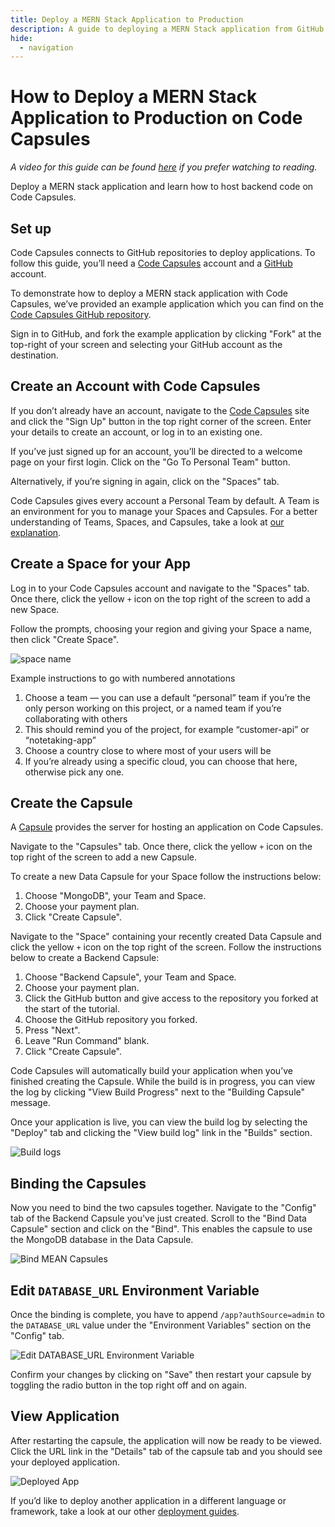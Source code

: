 ```yaml
---
title: Deploy a MERN Stack Application to Production
description: A guide to deploying a MERN Stack application from GitHub.
hide:
  - navigation
---
```


# How to Deploy a MERN Stack Application to Production on Code Capsules

*A video for this guide can be found [here](https://www.youtube.com/watch?v=iHl-pFlLWk0&list=PLoEGujFfB4nYx8b4Wai0l75KsjzEruy6l&index=1&t=1s) if you prefer watching to reading.*

Deploy a MERN stack application and learn how to host backend code on Code Capsules.

## Set up

Code Capsules connects to GitHub repositories to deploy applications. To follow this guide, you’ll need a [Code Capsules](https://codecapsules.io/) account and a [GitHub](https://github.com/) account.

To demonstrate how to deploy a MERN stack application with Code Capsules, we’ve provided an example application which you can find on the [Code Capsules GitHub repository](https://github.com/codecapsules-io/mern-stack).

Sign in to GitHub, and fork the example application by clicking "Fork" at the top-right of your screen and selecting your GitHub account as the destination.

## Create an Account with Code Capsules

If you don’t already have an account, navigate to the [Code Capsules](https://codecapsules.io/) site and click the "Sign Up" button in the top right corner of the screen. Enter your details to create an account, or log in to an existing one.

If you’ve just signed up for an account, you’ll be directed to a welcome page on your first login. Click on the "Go To Personal Team" button.

Alternatively, if you’re signing in again, click on the "Spaces" tab.

Code Capsules gives every account a Personal Team by default. A Team is an environment for you to manage your Spaces and Capsules. For a better understanding of Teams, Spaces, and Capsules, take a look at [our explanation](https://codecapsules.io/docs/FAQ/teams-spaces-capsules/).

## Create a Space for your App

Log in to your Code Capsules account and navigate to the "Spaces" tab. Once there, click the yellow `+` icon on the top right of the screen to add a new Space. 

Follow the prompts, choosing your region and giving your Space a name, then click "Create Space".

![space name](../assets/deployment/shared/space-name.png)

Example instructions to go with numbered annotations
1. Choose a team — you can use a default “personal” team if you’re the only person working on this project, or a named team if you’re collaborating with others
2. This should remind you of the project, for example “customer-api” or “notetaking-app”
3. Choose a country close to where most of your users will be
4. If you’re already using a specific cloud, you can choose that here, otherwise pick any one.

## Create the Capsule

A [Capsule](https://codecapsules.io/docs/FAQ/what-is-a-capsule/) provides the server for hosting an application on Code Capsules.

Navigate to the "Capsules" tab. Once there, click the yellow `+` icon on the top right of the screen to add a new Capsule.

To create a new Data Capsule for your Space follow the instructions below:

1. Choose "MongoDB", your Team and Space.
2. Choose your payment plan.
3. Click "Create Capsule".

Navigate to the "Space" containing your recently created Data Capsule and click the yellow `+` icon on the top right of the screen. Follow the instructions below to create a Backend Capsule:

1. Choose "Backend Capsule", your Team and Space.
2. Choose your payment plan.
3. Click the GitHub button and give access to the repository you forked at the start of the tutorial.
4. Choose the GitHub repository you forked.
5. Press "Next".
6. Leave "Run Command" blank.
7. Click "Create Capsule".


Code Capsules will automatically build your application when you’ve finished creating the Capsule. While the build is in progress, you can view the log by clicking "View Build Progress" next to the "Building Capsule" message.

Once your application is live, you can view the build log by selecting the "Deploy" tab and clicking the "View build log" link in the "Builds" section.

![Build logs](../assets/deployment/shared/backend-capsule-build-logs.png)

## Binding the Capsules

Now you need to bind the two capsules together. Navigate to the "Config" tab of the Backend Capsule you've just created. Scroll to the "Bind Data Capsule" section and click on the "Bind". This enables the capsule to use the MongoDB database in the Data Capsule. 

![Bind MEAN Capsules](../assets/deployment/shared/bind-mongodb.png)

## Edit `DATABASE_URL` Environment Variable

Once the binding is complete, you have to append `/app?authSource=admin` to the `DATABASE_URL` value under the "Environment Variables" section on the "Config" tab. 

![Edit DATABASE_URL Environment Variable](../assets/deployment/mern/edit-database-url.png)

Confirm your changes by clicking on "Save" then restart your capsule by toggling the radio button in the top right off and on again.

## View Application

After restarting the capsule, the application will now be ready to be viewed. Click the URL link in the "Details" tab of the capsule tab and you should see your deployed application.

![Deployed App](../assets/deployment/mern/cc-mern-stack.png)

If you’d like to deploy another application in a different language or framework, take a look at our other [deployment guides](/docs/deployment/).


